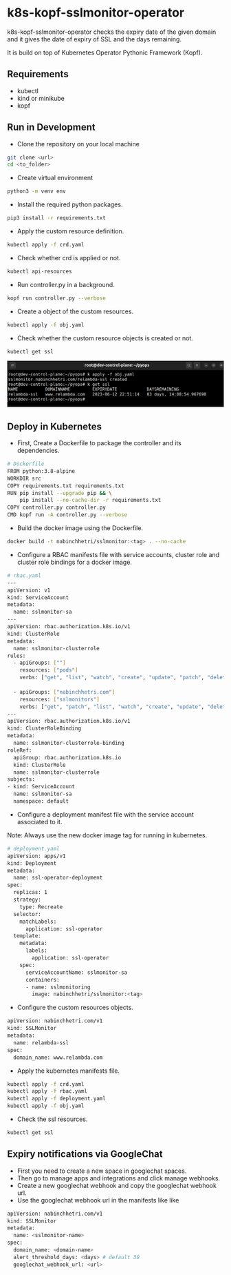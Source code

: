 # k8s-kopf-sslmonitor-operator
k8s-kopf-sslmonitor-operator checks the expiry date of the given domain and it gives the date of expiry of SSL and the days remaining.

It is build on top of Kubernetes Operator Pythonic Framework (Kopf).

## Requirements
-  kubectl
-  kind or minikube
-  kopf

## Run in Development

- Clone the repository on your local machine
```bash
git clone <url>
cd <to_folder>
```

- Create virtual environment
```bash
python3 -m venv env
```
- Install the required python packages.

```bash
pip3 install -r requirements.txt
```
- Apply the custom resource definition.
```bash
kubectl apply -f crd.yaml
```
- Check whether crd is applied or not.
```bash
kubectl api-resources
```
- Run controller.py in a background.
```bash
kopf run controller.py --verbose
```
- Create a object of the custom resources.
```bash
kubectl apply -f obj.yaml
```
- Check whether the custom resource objects is created or not.

```bash
kubectl get ssl
```
![screenshots](./screenshots/relambda-ssl.png)

## Deploy in Kubernetes 
- First, Create a Dockerfile to package the controller and its dependencies.

```bash
# Dockerfile
FROM python:3.8-alpine
WORKDIR src
COPY requirements.txt requirements.txt
RUN pip install --upgrade pip && \
    pip install --no-cache-dir -r requirements.txt
COPY controller.py controller.py
CMD kopf run -A controller.py --verbose
```

- Build the docker image using the Dockerfile.

```bash
docker build -t nabinchhetri/sslmonitor:<tag> . --no-cache
```

- Configure a RBAC manifests file with service accounts, cluster role and cluster role bindings for a docker image.

```bash
# rbac.yaml
---
apiVersion: v1
kind: ServiceAccount
metadata:
  name: sslmonitor-sa
---
apiVersion: rbac.authorization.k8s.io/v1
kind: ClusterRole
metadata:
  name: sslmonitor-clusterrole
rules:
  - apiGroups: [""]
    resources: ["pods"]
    verbs: ["get", "list", "watch", "create", "update", "patch", "delete"]

  - apiGroups: ["nabinchhetri.com"]
    resources: ["sslmonitors"]
    verbs: ["get", "patch", "list", "watch", "create", "update", "delete"]
---
apiVersion: rbac.authorization.k8s.io/v1
kind: ClusterRoleBinding
metadata:
  name: sslmonitor-clusterrole-binding
roleRef:
  apiGroup: rbac.authorization.k8s.io
  kind: ClusterRole
  name: sslmonitor-clusterrole
subjects:
- kind: ServiceAccount
  name: sslmonitor-sa
  namespace: default
```

- Configure a deployment manifest file with the service account associated to it.

Note: Always use the new docker image tag for running in kubernetes.

```bash
# deployment.yaml
apiVersion: apps/v1
kind: Deployment
metadata:
  name: ssl-operator-deployment
spec:
  replicas: 1
  strategy:
    type: Recreate
  selector:
    matchLabels:
      application: ssl-operator
  template:
    metadata:
      labels:
        application: ssl-operator
    spec:
      serviceAccountName: sslmonitor-sa
      containers:
      - name: sslmonitoring
        image: nabinchhetri/sslmonitor:<tag>
```
- Configure the custom resources objects.
```bash
apiVersion: nabinchhetri.com/v1
kind: SSLMonitor
metadata:
  name: relambda-ssl
spec:
  domain_name: www.relambda.com
```

- Apply the kubernetes manifests file.

```bash
kubectl apply -f crd.yaml
kubectl apply -f rbac.yaml
kubectl apply -f deployment.yaml
kubectl apply -f obj.yaml
```
- Check the ssl resources.

```bash
kubectl get ssl
```

## Expiry notifications via GoogleChat
- First you need to create a new space in googlechat spaces.
- Then go to manage apps and integrations and click manage webhooks.
- Create a new googlechat webhook and copy the googlechat webhook url.
- Use the googlechat webhook  url in the manifests like like

```bash
apiVersion: nabinchhetri.com/v1
kind: SSLMonitor
metadata:
  name: <sslmonitor-name>
spec:
  domain_name: <domain-name>
  alert_threshold_days: <days> # default 30
  googlechat_webhook_url: <url>
```